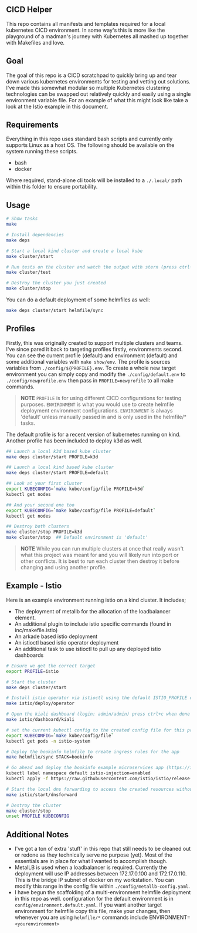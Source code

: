 ## CICD Helper

This repo contains all manifests and templates required for a local kubernetes CICD environment. In some way's this is more like the playground of a madman's journey with Kubernetes all mashed up together with Makefiles and love.

## Goal

The goal of this repo is a CICD scratchpad to quickly bring up and tear down various kubernetes environments for testing and vetting out solutions. I've made this somewhat modular so multiple Kubernetes clustering technologies can be swapped out relatively quickly and easily using a single environment variable file. For an example of what this might look like take a look at the Istio example in this document.

## Requirements

Everything in this repo uses standard bash scripts and currently only supports Linux as a host OS. The following should be available on the system running these scripts.

- bash
- docker

Where required, stand-alone cli tools will be installed to a `./.local/` path within this folder to ensure portability.

## Usage

```bash
# Show tasks
make

# Install dependencies
make deps

# Start a local kind cluster and create a local kube
make cluster/start

# Run tests on the cluster and watch the output with stern (press ctrl+c to exit)
make cluster/test

# Destroy the cluster you just created
make cluster/stop
```

You can do a default deployment of some helmfiles as well:

```bash
make deps cluster/start helmfile/sync
```

## Profiles

Firstly, this was originally created to support multiple clusters and teams. I've since pared it back to targeting profiles firstly, environments second. You can see the current profile (default) and environment (default) and some additional variables with `make show/env`. The profile is sources variables from `./config/${PROFILE}.env`. To create a whole new target environment you can simply copy and modify the `./config/default.env` to `./config/newprofile.env` then pass in `PROFILE=newprofile` to all make commands.

> **NOTE** `PROFILE` is for using different CICD configurations for testing purposes. `ENVIRONMENT` is what you would use to create helmfile deployment environment configurations. `ENVIRONMENT` is always 'default' unless manually passed in and is only used in the helmfile/* tasks.

The default profile is for a recent version of kubernetes running on kind. Another profile has been included to deploy k3d as well.

```bash
## Launch a local k3d based kube cluster
make deps cluster/start PROFILE=k3d

## Launch a local kind based kube cluster
make deps cluster/start PROFILE=default

## Look at your first cluster
export KUBECONFIG=`make kube/config/file PROFILE=k3d`
kubectl get nodes

## And your second one too
export KUBECONFIG=`make kube/config/file PROFILE=default`
kubectl get nodes

## Destroy both clusters
make cluster/stop PROFILE=k3d
make cluster/stop  ## Default environment is 'default'
```

> **NOTE** While you can run multiple clusters at once that really wasn't what this project was meant for and you will likely run into port or other conflicts. It is best to run each cluster then destroy it before changing and using another profile.

## Example - Istio

Here is an example environment running istio on a kind cluster. It includes;

- The deployment of metallb for the allocation of the loadbalancer element. 
- An additional plugin to include istio specific commands (found in inc/makefile.istio)
- An arkade based istio deployment
- An istioctl based istio operator deployment 
- An additional task to use istioctl to pull up any deployed istio dashboards

```bash
# Ensure we get the correct target
export PROFILE=istio

# Start the cluster
make deps cluster/start

# Install istio operator via istioctl using the default ISTIO_PROFILE of demo
make istio/deploy/operator

# Open the kiali dashboard (login: admin/admin) press ctrl+c when done
make istio/dashboard/kiali

# set the current kubectl config to the created config file for this profile and look at more stuff
export KUBECONFIG=`make kube/config/file`
kubectl get pods -n istio-system

# Deploy the bookinfo helmfile to create ingress rules for the app
make helmfile/sync STACK=bookinfo

# Go ahead and deploy the bookinfo example microservices app (https://istio.io/docs/examples/microservices-istio/bookinfo-kubernetes/)
kubectl label namespace default istio-injection=enabled
kubectl apply -f https://raw.githubusercontent.com/istio/istio/release-1.5/samples/bookinfo/platform/kube/bookinfo.yaml

# Start the local dns forwarding to access the created resources without using kube proxy
make istio/start/dnsforward

# Destroy the cluster
make cluster/stop
unset PROFILE KUBECONFIG
```

## Additional Notes

- I've got a ton of extra 'stuff' in this repo that still needs to be cleaned out or redone as they technically serve no purpose (yet). Most of the essentials are in place for what I wanted to accomplish though.
- MetalLB is used when a loadbalancer is required. Currently the deployment will use IP addresses between 172.17.0.100 and 172.17.0.110. This is the bridge IP subnet of docker on my workstation. You can modify this range in the config file within `./config/metallb-config.yaml`.
- I have begun the scaffolding of a multi-environment helmfile deployment in this repo as well. configuration for the default environment is in `config/environment.default.yaml`. If you want another target environment for helmfile copy this file, make your changes, then whenever you are using `helmfile/*` commands include ENVIRONMENT=`<yourenvironment>`
